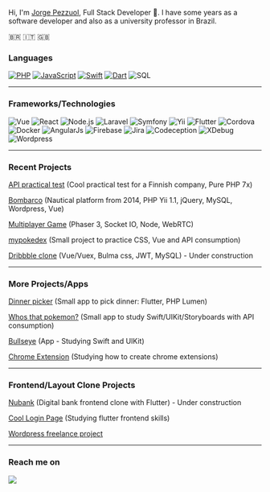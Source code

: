 Hi, I'm [Jorge Pezzuol](https://www.linkedin.com/in/jorge-pezzuol/), Full Stack Developer 🚀. I have some years as a software developer and also as a university professor in Brazil.

🇧🇷 :it: :uk:



### Languages

[![PHP](https://img.shields.io/badge/-PHP-fff?&logo=php&logoColor=336791)](https://github.com/jorgepezzuol?tab=repositories&q=&type=&language=php)
[![JavaScript](https://img.shields.io/badge/-JavaScript-fff?&logo=JavaScript&logoColor=ddc508)](https://github.com/jorgepezzuol?tab=repositories&q=&type=&language=javascript)
[![Swift](https://img.shields.io/badge/-Swift-fff?&logo=Swift)](https://github.com/jorgepezzuol?tab=repositories&q=&type=&language=swift)
[![Dart](https://img.shields.io/badge/-Dart-fff?&logo=Dart&logoColor=336791)](https://github.com/jorgepezzuol?tab=repositories&q=&type=&language=Dart)
![SQL](https://img.shields.io/badge/-SQL-fff?&logo=MySQL&logoColor=336791)
<hr/>

### Frameworks/Technologies

![Vue](https://img.shields.io/badge/-Vue-fff?&logo=VueJs)
![React](https://img.shields.io/badge/-React-fff?&logo=VueJs)
![Node.js](https://img.shields.io/badge/-Node.js-fff?&logo=node.js)
![Laravel](https://img.shields.io/badge/-Laravel-fff?&logo=Laravel)
![Symfony](https://img.shields.io/badge/-Symfony-fff?&logo=Symfony&logoColor=black)
![Yii](https://img.shields.io/badge/-Yii-fff?&logo=Yii)
![Flutter](https://img.shields.io/badge/-Flutter-fff?&logo=Flutter&logoColor=0052CC)
![Cordova](https://img.shields.io/badge/-Cordova-fff?&logo=Cordova)
![Docker](https://img.shields.io/badge/-Docker-fff?&logo=Docker)
![AngularJs](https://img.shields.io/badge/-AngularJs-fff?&logo=AngularJs&logoColor=red)
![Firebase](https://img.shields.io/badge/-Firebase-fff?&logo=firebase)
![Jira](https://img.shields.io/badge/-Jira-fff?&logo=jira-software&logoColor=0052CC)
![Codeception](https://img.shields.io/badge/-Codeception-fff?&logo=codeception-software&logoColor=0052CC)
![XDebug](https://img.shields.io/badge/-xdebug-fff?&logo=xdebug-software&logoColor=0052CC)
![Wordpress](https://img.shields.io/badge/-wordpress-fff?&logo=wordpress-software&logoColor=0052CC)
<hr/>


### Recent Projects

<a href="https://github.com/JorgePezzuol/api-test" target="_blank">API practical test</a> (Cool practical test for a Finnish company, Pure PHP 7x)

[Bombarco](https://www.bombarco.com.br) (Nautical platform from 2014, PHP Yii 1.1, jQuery, MySQL, Wordpress, Vue)

<a href="https://my-multiplayer-game.herokuapp.com/" target="_blank">Multiplayer Game</a> (Phaser 3, Socket IO, Node, WebRTC)

[mypokedex](https://mypokedex-jorge.netlify.app) (Small project to practice CSS, Vue and API consumption)

[Dribbble clone](https://github.com/JorgePezzuol/dribbble_clone) (Vue/Vuex, Bulma css, JWT, MySQL) - Under construction
<hr/>


### More Projects/Apps

[Dinner picker](https://github.com/JorgePezzuol/oquevoujantar-app) (Small app to pick dinner: Flutter, PHP Lumen)

[Whos that pokemon?](https://github.com/JorgePezzuol/whosthatpokemon) (Small app to study Swift/UIKit/Storyboards with API consumption)

[Bullseye](https://github.com/JorgePezzuol/studying-ios-bullseye) (App - Studying Swift and UIKit)

[Chrome Extension](https://github.com/JorgePezzuol/chrome-extension-ops) (Studying how to create chrome extensions)
<hr/>


### Frontend/Layout Clone Projects

[Nubank](https://github.com/JorgePezzuol/nubank-flutter) (Digital bank frontend clone with Flutter) - Under construction

[Cool Login Page](https://github.com/JorgePezzuol/flutter-login-page) (Studying flutter frontend skills)

[Wordpress freelance project](https://rekriarte.art.br)
<hr/>




### Reach me on

<p>
  <a target="_blank"href="https://www.linkedin.com/in/jorge-pezzuol/"><img src="https://img.shields.io/badge/linkedin-%230077B5.svg?&style=for-the-badge&logo=linkedin&logoColor=white" /></a>&nbsp;&nbsp;&nbsp;&nbsp;
</p>



